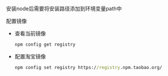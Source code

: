 安装node后需要将安装路径添加到环境变量path中

配置镜像

* 查看当前镜像

  ```cmd
  npm config get registry
  ```

* 配置淘宝镜像

  ```cmd
  npm config set registry https://registry.npm.taobao.org/
  ```

  

